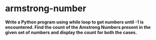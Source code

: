 # armstrong-number
**Write a Python program using while loop to get numbers until -1 is encountered. Find the count of the Amstrong Numbers present in the given set of numbers and display the count for both the cases.**
